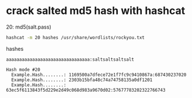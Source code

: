 # crack salted md5 hash with hashcat
20: md5(salt.pass)
```bash
hashcat -m 20 hashes /usr/share/wordlists/rockyou.txt
```
hashes
```
aaaaaaaaaaaaaaaaaaaaaaaaaaaaaaaa:saltsaltsaltsalt
```
```
Hash mode #20
  Example.Hash........: 1169500a7dfece72e1f7fc9c9410867a:687430237020
  Example.Hash........: 2303b15bfa48c74a74758135a0df1201
  Example.Hash........: 63ec5f6113843f5d229e2d49c068d983a9670d02:57677783202322766743
```
